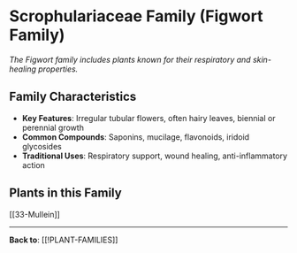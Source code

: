 # Scrophulariaceae Family (Figwort Family)

*The Figwort family includes plants known for their respiratory and skin-healing properties.*

## Family Characteristics
- **Key Features**: Irregular tubular flowers, often hairy leaves, biennial or perennial growth
- **Common Compounds**: Saponins, mucilage, flavonoids, iridoid glycosides
- **Traditional Uses**: Respiratory support, wound healing, anti-inflammatory action

## Plants in this Family

[[33-Mullein]]

---

**Back to**: [[!PLANT-FAMILIES]]